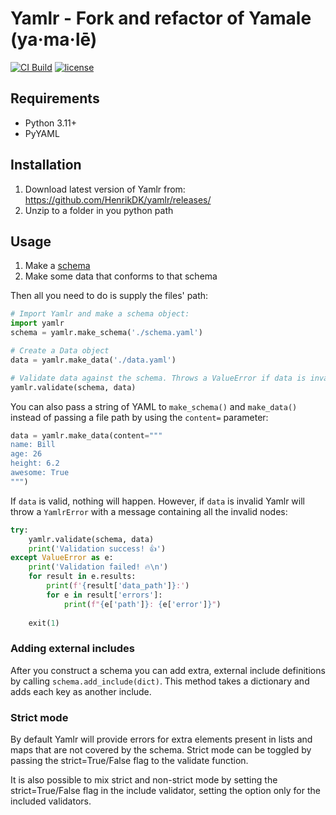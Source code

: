 # Yamlr - Fork and refactor of Yamale (ya·ma·lē)
[![CI Build](https://github.com/HenrikDK/yamlr/actions/workflows/ci-build.yaml/badge.svg)](https://github.com/HenrikDK/yamlr/actions/workflows/ci-build.yaml)
[![license](https://img.shields.io/github/license/HenrikDK/yamlr.svg)](https://github.com/HenrikDK/Yamlr/blob/main/LICENSE)

## Requirements
* Python 3.11+
* PyYAML

## Installation
1. Download latest version of Yamlr from: https://github.com/HenrikDK/yamlr/releases/
2. Unzip to a folder in you python path

## Usage
1. Make a [schema](docs/schema.md)
2. Make some data that conforms to that schema

Then all you need to do is supply the files' path:
```python
# Import Yamlr and make a schema object:
import yamlr
schema = yamlr.make_schema('./schema.yaml')

# Create a Data object
data = yamlr.make_data('./data.yaml')

# Validate data against the schema. Throws a ValueError if data is invalid.
yamlr.validate(schema, data)
```

You can also pass a string of YAML to `make_schema()` and `make_data()` instead of passing a file path
by using the `content=` parameter:

```python
data = yamlr.make_data(content="""
name: Bill
age: 26
height: 6.2
awesome: True
""")
```

If `data` is valid, nothing will happen. However, if `data` is invalid Yamlr will throw a
`YamlrError` with a message containing all the invalid nodes:
```python
try:
    yamlr.validate(schema, data)
    print('Validation success! 👍')
except ValueError as e:
    print('Validation failed! ️‍🔥\n')
    for result in e.results:
        print(f'{result['data_path']}:')
        for e in result['errors']:
            print(f"{e['path']}: {e['error']}")
    
    exit(1)
```

### Adding external includes
After you construct a schema you can add extra, external include definitions by calling `schema.add_include(dict)`. This method takes a dictionary and adds each key as another include.

### Strict mode
By default Yamlr will provide errors for extra elements present in lists and maps that are not covered by the schema. Strict mode can be toggled by passing the strict=True/False flag to the validate function.

It is also possible to mix strict and non-strict mode by setting the strict=True/False flag in the include validator, setting the option only for the included validators.
